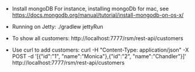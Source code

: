 - Install mongoDB
For instance, installing mongoDb for mac, see https://docs.mongodb.org/manual/tutorial/install-mongodb-on-os-x/

- Running on Jetty:
./gradlew jettyRun

- To show all customers:
http://localhost:7777/rsm/rest-api/customers

- Use curl to add customers:
curl -H "Content-Type: application/json" -X POST -d '[{"id":"1", "name":"Monica"},{"id":"2", "name":"Chandler"}]' http://localhost:7777/rsm/rest-api/customers
